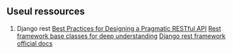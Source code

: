 ## Useul ressources
 1. Django rest
	[Best Practices for Designing a Pragmatic RESTful API](https://www.vinaysahni.com/best-practices-for-a-pragmatic-restful-api)
	[Rest framework base classes for deep understanding](http://www.cdrf.co/3.9/)
	[Django rest framework official docs](www.django-rest-framework.org)
